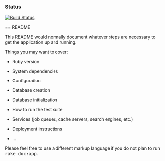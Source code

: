### Status
[![Build Status](https://travis-ci.org/sidlinux22/ToDoAPP.svg?branch=master)](https://travis-ci.org/sidlinux22/ToDoAPP)

== README

This README would normally document whatever steps are necessary to get the
application up and running.

Things you may want to cover:

* Ruby version

* System dependencies

* Configuration

* Database creation

* Database initialization

* How to run the test suite

* Services (job queues, cache servers, search engines, etc.)

* Deployment instructions

* ...


Please feel free to use a different markup language if you do not plan to run
<tt>rake doc:app</tt>.
